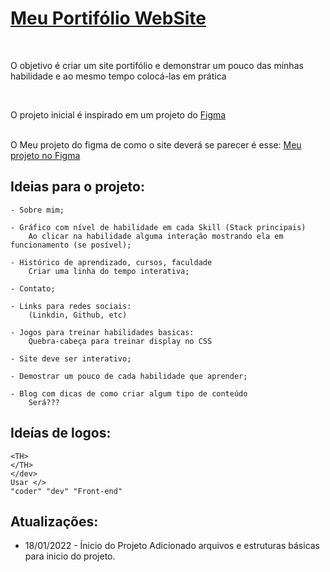 <h1><a href="https://thalles-hsa.github.io/Meu-Portifolio/" target="_black">Meu Portifólio WebSite</a></h1>

<br>
<p>O objetivo é criar um site portifólio e demonstrar um pouco das minhas habilidade e ao mesmo tempo colocá-las em prática</p>
<br>
<p>O projeto inicial é inspirado em um projeto do <a href="https://www.figma.com/community/file/1162157859305054706">Figma</a></p>
<br>
O Meu projeto do figma de como o site deverá se parecer é esse: <a href="https://www.figma.com/community/file/1162157859305054706">Meu projeto no Figma</a>


## Ideias para o projeto:
		
	- Sobre mim;

	- Gráfico com nível de habilidade em cada Skill (Stack principais) 
		Ao clicar na habilidade	alguma interação mostrando ela em funcionamento (se posível);

	- Histórico de aprendizado, cursos, faculdade
		Criar uma linha do tempo interativa;

	- Contato;

	- Links para redes sociais:
		(Linkdin, Github, etc)

	- Jogos para treinar habilidades basicas:
	    Quebra-cabeça para treinar display no CSS

	- Site deve ser interativo;

	- Demostrar um pouco de cada habilidade que aprender;

	- Blog com dicas de como criar algum tipo de conteúdo
	    Será???

## Ideías de logos:

	<TH>
	</TH>
	</dev>
	Usar </>
	"coder" "dev" "Front-end"

## Atualizações:

- 18/01/2022 - Ínicio do Projeto
    Adicionado arquivos e estruturas básicas para inicio do projeto.

